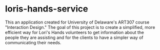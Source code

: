 # loris-hands-service
This an application created for University of Delaware's ART307 course "Interaction Design." The goal of this project is to create a simplified, more efficient way for Lori's Hands volunteers to get information about the people they are assisting and for the clients to have a simpler way of communicating their needs.
